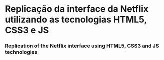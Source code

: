 <h1> Replicação da interface da Netflix utilizando as tecnologias HTML5, CSS3 e JS </h1> 
<h3> Replication of the Netflix interface using HTML5, CSS3 and JS technologies<h3>
